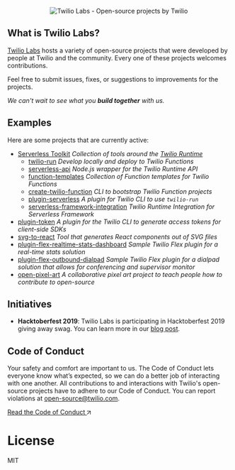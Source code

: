 <p align="center">
  <img alt="Twilio Labs - Open-source projects by Twilio" src="static/header-image.png" />
</p>

## What is Twilio Labs?

[Twilio Labs](https://www.twilio.com/labs) hosts a variety of open-source projects that were developed by people 
at Twilio and the community. Every one of these projects welcomes contributions.

Feel free to submit issues, fixes, or suggestions to improvements for the projects.

*We can't wait to see what you __build together__ with us.*

## Examples

Here are some projects that are currently active:

- [Serverless Toolkit](https://github.com/twilio-labs/serverless-toolkit) _Collection of tools around the [Twilio Runtime](https://www.twilio.com/runtime)_
    - [twilio-run](https://github.com/twilio-labs/twilio-run)  _Develop locally and deploy to Twilio Functions_
    - [serverless-api](https://github.com/twilio-labs/serverless-api)  _Node.js wrapper for the Twilio Runtime API_
    - [function-templates](https://github.com/twilio-labs/function-templates)   _Collection of Function templates for Twilio Functions_
    - [create-twilio-function](https://github.com/twilio-labs/create-twilio-function)  _CLI to bootstrap Twilio Function projects_
    - [plugin-serverless](https://github.com/twilio-labs/plugin-serverless)  _A plugin for Twilio CLI to use `twilio-run`_
    - [serverless-framework-integration](https://github.com/twilio-labs/serverless-framework-integration) _Twilio Runtime Integration for Serverless Framework_
- [plugin-token](https://github.com/twilio-labs/plugin-token) _A plugin for the Twilio CLI to generate access tokens for client-side SDKs_
- [svg-to-react](https://github.com/twilio-labs/svg-to-react) _Tool that generates React components out of SVG files_
- [plugin-flex-realtime-stats-dashboard](https://github.com/twilio-labs/plugin-flex-realtime-stats-dashboard) _Sample Twilio Flex plugin for a real-time stats solution_
- [plugin-flex-outbound-dialpad](https://github.com/twilio-labs/plugin-flex-outbound-dialpad) _Sample Twilio Flex plugin for a dialpad solution that allows for conferencing and supervisor monitor_
- [open-pixel-art](https://github.com/twilio-labs/open-pixel-art) _A collaborative pixel art project to teach people how to contribute to open-source_

## Initiatives

- __Hacktoberfest 2019__: Twilio Labs is participating in Hacktoberfest 2019 giving away swag. You can learn more in our [blog post](https://www.twilio.com/blog/ahoy-hacktoberfest-2019).

## Code of Conduct

Your safety and comfort are important to us. The Code of Conduct lets everyone know what’s expected, so we can do a better job of interacting with one another. All contributions to and interactions with Twilio's open-source projects have to adhere to our Code of Conduct. You can report violations at <a href="mailto:open-source@twilio.com?subject=Code of Conduct Violation">open-source@twilio.com</a>.

<a class="twlo-link-btn" href="https://github.com/twilio-labs/.github/blob/master/CODE_OF_CONDUCT.md">Read the Code of Conduct <svg class="twlo-icon-interface-link-out" height="8" viewBox="0 0 8 8" width="8" xmlns="http://www.w3.org/2000/svg">
<path d="M8 8H7V1.7L.9 7.9l-.8-.8L6.3 1H0V0h8v8z" fill="currentColor"></path>
</svg></a>

# License

MIT
